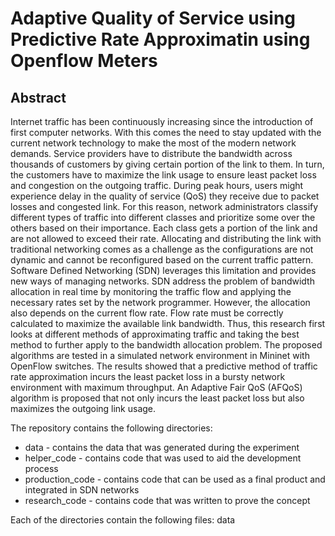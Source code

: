 # Adaptive Quality of Service using Predictive Rate Approximatin using Openflow Meters

## Abstract
Internet traffic has been continuously increasing since the introduction of first computer networks. With this comes the need to stay updated with the current network technology to make the most of the modern network demands. Service providers have to distribute the bandwidth across thousands of customers by giving certain portion of the link to them. In turn, the customers have to maximize the link usage to ensure least packet loss and congestion on the outgoing traffic. During peak hours, users might experience delay in the quality of service (QoS) they receive due to packet losses and congested link. For this reason, network administrators classify different types of traffic into different classes and prioritize some over the others based on their importance. Each class gets a portion of the link and are not allowed to exceed their rate. Allocating and distributing the link with traditional networking comes as a challenge as the configurations are not dynamic and cannot be reconfigured based on the current traffic pattern. Software Defined Networking (SDN) leverages this limitation and provides new ways of managing networks. SDN address the problem of bandwidth allocation in real time by monitoring the traffic flow and applying the necessary rates set by the network programmer. However, the allocation also depends on the current flow rate. Flow rate must be correctly calculated to maximize the available link bandwidth. Thus, this research first looks at different methods of approximating traffic and taking the best method to further apply to the bandwidth allocation problem. The proposed algorithms are tested in a simulated network environment in Mininet with OpenFlow switches. The results showed that a predictive method of traffic rate approximation incurs the least packet loss in a bursty network environment with maximum throughput. An Adaptive Fair QoS (AFQoS) algorithm is proposed that not only incurs the least packet loss but also maximizes the outgoing link usage.


The repository contains the following directories:
- data - contains the data that was generated during the experiment
- helper_code - contains code that was used to aid the development process
- production_code - contains code that can be used as a final product and integrated in SDN networks
- research_code - contains code that was written to prove the concept

Each of the directories contain the following files:
data